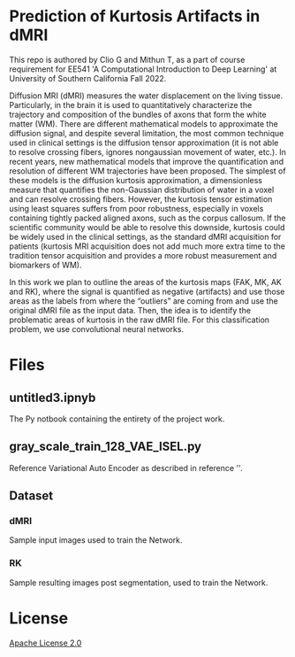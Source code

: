 # Prediction of Kurtosis Artifacts in dMRI

This repo is authored by Clio G and Mithun T, as a part of course requirement for EE541 'A Computational Introduction to Deep Learning' at University of Southern California Fall 2022.

Diffusion MRI (dMRI) measures the water displacement on the living tissue. Particularly, in the brain it is used to quantitatively characterize the trajectory and composition of the bundles of axons that form the white matter (WM). There are different mathematical models to approximate the diffusion signal, and despite several limitation, the most common technique used in clinical settings is the diffusion tensor approximation (it is not able to resolve crossing fibers, ignores nongaussian movement of water, etc.). In recent years, new mathematical models that improve the quantification and resolution of different WM trajectories have been proposed. The simplest of these models is the diffusion kurtosis approximation, a dimensionless measure that quantifies the non-Gaussian distribution of water in a voxel and can resolve crossing fibers. However, the kurtosis tensor estimation using least squares suffers from poor robustness, especially in voxels containing tightly packed aligned axons, such as the corpus callosum. If the scientific community would be able to resolve this downside, kurtosis could be widely used in the clinical settings, as the standard dMRI acquisition for patients (kurtosis MRI acquisition does not add much more extra time to the tradition tensor acquisition and provides a more robust measurement and biomarkers of WM). 

In this work we plan to outline the areas of the kurtosis maps (FAK, MK, AK and RK), where the signal is quantified as negative (artifacts) and use those areas as the labels from where the “outliers” are coming from and use the original dMRI file as the input data. Then, the idea is to identify the problematic areas of kurtosis in the raw dMRI file. For this classification problem, we use convolutional neural networks.


# Files

## untitled3.ipnyb

The Py notbook containing the entirety of the project work.

## gray_scale_train_128_VAE_ISEL.py

Reference Variational Auto Encoder as described in reference ''.

## Dataset

### dMRI
Sample input images used to train the Network.

### RK
Sample resulting images post segmentation, used to train the Network.

# License

[Apache License 2.0](https://github.com/cliog/EE541_Test1/blob/main/License.md)
